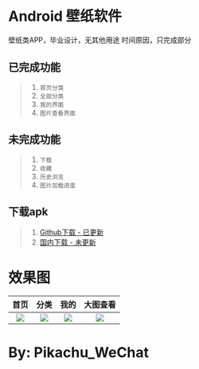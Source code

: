 Android 壁纸软件
==============
壁纸类APP，毕业设计，无其他用途
时间原因，只完成部分


已完成功能
---
>1. `首页分类` 
>2. `全部分类`
>3. `我的界面`
>4. `图片查看界面`

未完成功能
---
>1. `下载`
>2. `收藏`
>3. `历史浏览`
>4. `图片加载进度`

下载apk
---
>1. [Github下载 - 已更新](https://github.com/pikachu0621/wallpaper/app/image/release/app-release.apk)
>2. [国内下载 - 未更新](https://wwa.lanzous.com/i6zhqjjwoqf)

效果图
===
|首页|分类|我的|大图查看|
|:---:|:---:|:---:|:---:|
| ![](/image/1.jpg) | ![](/image/2.jpg) | ![](/image/3.jpg) | ![](/image/4.jpg) |

By: Pikachu_WeChat
===
